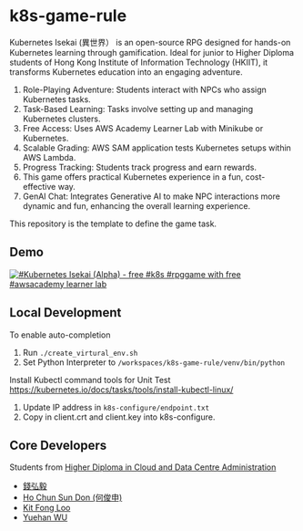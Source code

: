 # k8s-game-rule

Kubernetes Isekai (異世界） is an open-source RPG designed for hands-on Kubernetes learning through gamification. Ideal for junior to Higher Diploma students of Hong Kong Institute of Information Technology (HKIIT), it transforms Kubernetes education into an engaging adventure.

1. Role-Playing Adventure: Students interact with NPCs who assign Kubernetes tasks.
2. Task-Based Learning: Tasks involve setting up and managing Kubernetes clusters.
3. Free Access: Uses AWS Academy Learner Lab with Minikube or Kubernetes.
4. Scalable Grading: AWS SAM application tests Kubernetes setups within AWS Lambda.
5. Progress Tracking: Students track progress and earn rewards.
6. This game offers practical Kubernetes experience in a fun, cost-effective way.
7. GenAI Chat: Integrates Generative AI to make NPC interactions more dynamic and fun, enhancing the overall learning experience.

This repository is the template to define the game task.

## Demo

[![#Kubernetes Isekai (Alpha) -  free #k8s #rpggame with free #awsacademy learner lab](https://img.youtube.com/vi/dIwNWwz681k/0.jpg)](https://youtu.be/dIwNWwz681k)

## Local Development

To enable auto-completion 
1. Run ```./create_virtural_env.sh```
2. Set Python Interpreter to ```/workspaces/k8s-game-rule/venv/bin/python```

Install Kubectl command tools for Unit Test
https://kubernetes.io/docs/tasks/tools/install-kubectl-linux/

1. Update IP address in ```k8s-configure/endpoint.txt```
2. Copy in client.crt and client.key into k8s-configure.

## Core Developers

Students from [Higher Diploma in Cloud and Data Centre Administration](https://www.vtc.edu.hk/admission/en/programme/it114115-higher-diploma-in-cloud-and-data-centre-administration/)

- [錢弘毅](https://www.linkedin.com/in/%E5%BC%98%E6%AF%85-%E9%8C%A2-50bb23290/)
- [Ho Chun Sun Don (何俊申)](https://www.linkedin.com/in/ho-chun-sun-don-%E4%BD%95%E4%BF%8A%E7%94%B3-660a94290/)
- [Kit Fong Loo](https://www.linkedin.com/in/kit-fong-loo-910482347/)
- [Yuehan WU](https://www.linkedin.com/in/yuehan-wu-a40612290/)
